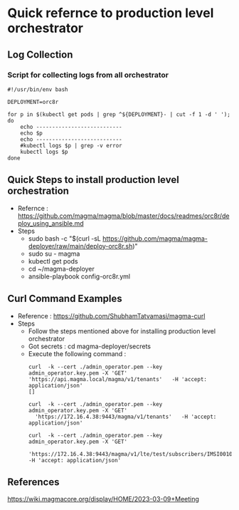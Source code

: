 # Quick refernce to production level orchestrator

## Log Collection
### Script for collecting logs from all orchestrator
```
#!/usr/bin/env bash

DEPLOYMENT=orc8r

for p in $(kubectl get pods | grep ^${DEPLOYMENT}- | cut -f 1 -d ' '); do
    echo ---------------------------
    echo $p
    echo ---------------------------
    #kubectl logs $p | grep -v error
    kubectl logs $p
done
```

## Quick Steps to install production level orchestration
* Refernce : https://github.com/magma/magma/blob/master/docs/readmes/orc8r/deploy_using_ansible.md
* Steps 
   - sudo bash -c "$(curl -sL https://github.com/magma/magma-deployer/raw/main/deploy-orc8r.sh)"
   - sudo su - magma
   - kubectl get pods
   - cd ~/magma-deployer
   - ansible-playbook config-orc8r.yml

## Curl Command Examples
* Reference : https://github.com/ShubhamTatvamasi/magma-curl
* Steps
    - Follow the steps mentioned above for installing production level orchestrator
    - Got secrets : cd magma-deployer/secrets
    - Execute the following command : 
      ```
      curl  -k --cert ./admin_operator.pem --key admin_operator.key.pem -X 'GET'   'https://api.magma.local/magma/v1/tenants'   -H 'accept: application/json'
      []

      curl  -k --cert ./admin_operator.pem --key admin_operator.key.pem -X 'GET'      
        'https://172.16.4.38:9443/magma/v1/tenants'   -H 'accept: application/json'
     
      curl  -k --cert ./admin_operator.pem --key admin_operator.key.pem -X 'GET'   
       'https://172.16.4.38:9443/magma/v1/lte/test/subscribers/IMSI001011234567430'   -H 'accept: application/json'

      ```
## References
https://wiki.magmacore.org/display/HOME/2023-03-09+Meeting
